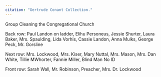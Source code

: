 ```yaml
---
citation: "Gertrude Conant Collection."
---
```

Group Cleaning the Congregational Church

Back row: Paul Landon on ladder, Elihu Personeus, Jessie Shurter, Laura Baker, Mrs. Spaulding, Lida Vorhis, Cassie Landon, Anna Mulks, George Peck, Mr. Gorsline

Next row: Mrs. Lockwood, Mrs. Kiser, Mary Nuttal, Mrs. Mason, Mrs. Dan White, Tillie MWhorter, Fannie Miller, Blind Man No ID

Front row: Sarah Wall, Mr. Robinson, Preacher, Mrs. Dr. Lockwood
